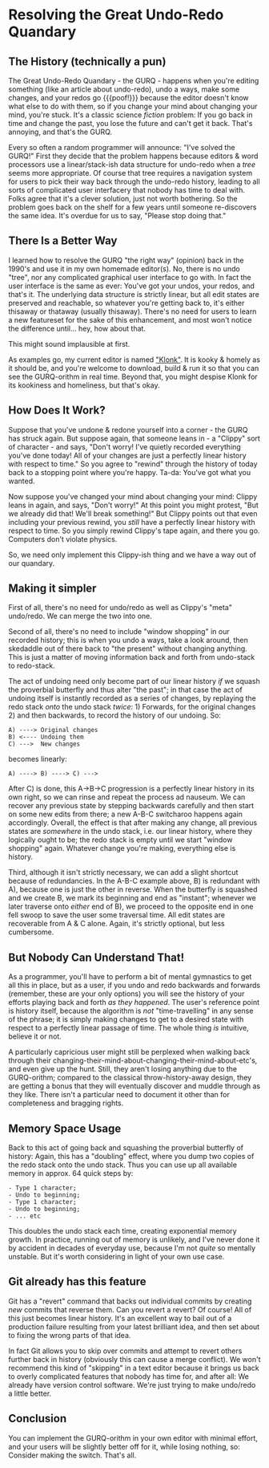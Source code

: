 # Resolving the Great Undo-Redo Quandary

## The History (technically a pun)

The Great Undo-Redo Quandary - the GURQ - happens when you're editing something (like an article about undo-redo), undo a ways, make some changes, and your redos go {{{poof!}}} because the editor doesn't know what else to do with them, so if you change your mind about changing your mind, you're stuck. It's a classic science _fiction_ problem: If you go back in time and change the past, you lose the future and can't get it back. That's annoying, and that's the GURQ.

Every so often a random programmer will announce: "I've solved the GURQ!" First they decide that the problem happens because editors & word processors use a linear/stack-ish data structure for undo-redo when a _tree_ seems more appropriate. Of course that tree requires a navigation system for users to pick their way back through the undo-redo history, leading to all sorts of complicated user interfacery that nobody has time to deal with. Folks agree that it's a clever solution, just not worth bothering. So the problem goes back on the shelf for a few years until someone re-discovers the same idea. It's overdue for us to say, "Please stop doing that."

## There Is a Better Way

I learned how to resolve the GURQ "the right way" (opinion) back in the 1990's and use it in my own homemade editor(s). No, there is no undo "tree", nor any complicated graphical user interface to go with. In fact the user interface is the same as ever: You've got your undos, your redos, and that's it. The underlying data structure is strictly linear, but all edit states are preserved and reachable, so whatever you're getting back to, it's either thisaway or thataway (usually thisaway). There's no need for users to learn a new featureset for the sake of this enhancement, and most won't notice the difference until... hey, how about that.

This might sound implausible at first.

As examples go, my current editor is named ["Klonk"](./..). It is kooky & homely as it should be, and you're welcome to download, build & run it so that you can see the GURQ-orithm in real time. Beyond that, you might despise Klonk for its kookiness and homeliness, but that's okay.

## How Does It Work?

Suppose that you've undone & redone yourself into a corner - the GURQ has struck again. But suppose again, that someone leans in - a "Clippy" sort of character - and says, "Don't worry! I've quietly recorded everything you've done today! All of your changes are just a perfectly linear history with respect to time." So you agree to "rewind" through the history of today back to a stopping point where you're happy. Ta-da: You've got what you wanted.

Now suppose you've changed your mind about changing your mind: Clippy leans in again, and says, "Don't worry!" At this point you might protest, "But we already did that! We'll break something!" But Clippy points out that even including your previous rewind, you *still* have a perfectly linear history with respect to time. So you simply rewind Clippy's tape again, and there you go. Computers don't violate physics.

So, we need only implement this Clippy-ish thing and we have a way out of our quandary.

## Making it simpler

First of all, there's no need for undo/redo as well as Clippy's "meta" undo/redo. We can merge the two into one.

Second of all, there's no need to include "window shopping" in our recorded history; this is when you undo a ways, take a look around, then skedaddle out of there back to "the present" without changing anything. This is just a matter of moving information back and forth from undo-stack to redo-stack.

The act of undoing need only become part of our linear history *if* we squash the proverbial butterfly and thus alter "the past"; in that case the act of undoing itself is instantly recorded as a series of changes, by replaying the redo stack *onto* the undo stack *twice*: 1) Forwards, for the original changes 2) and then backwards, to record the history of our undoing. So:

    A) ----> Original changes
    B) <---- Undoing them
    C) --->  New changes

becomes linearly:

    A) ----> B) ----> C) --->

After C) is done, this A->B->C progression is a perfectly linear history in its own right, so we can rinse and repeat the process ad nauseum. We can recover any previous state by stepping backwards carefully and then start on some new edits from there; a new A-B-C switcharoo happens again accordingly. Overall, the effect is that after making any change, all previous states are *somewhere* in the undo stack, i.e. our linear history, where they logically ought to be; the redo stack is empty until we start "window shopping" again. Whatever change you're making, everything else is history.

Third, although it isn't strictly necessary, we can add a slight shortcut because of redundancies. In the A-B-C example above, B) is redundant with A), because one is just the other in reverse. When the butterfly is squashed and we create B, we mark its beginning and end as "instant"; whenever we later traverse onto *either* end of B), we proceed to the opposite end in one fell swoop to save the user some traversal time. All edit states are recoverable from A & C alone. Again, it's strictly optional, but less cumbersome.

## But Nobody Can Understand That!

As a programmer, you'll have to perform a bit of mental gymnastics to get all this in place, but as a user, if you undo and redo backwards and forwards (remember, these are your only options) you will see the history of your efforts playing back and forth *as they happened*. The user's reference point is history itself, because the algorithm is *not* "time-travelling" in any sense of the phrase; it is simply making changes to get to a desired state with respect to a perfectly linear passage of time. The whole thing *is* intuitive, believe it or not.

A particularly capricious user might still be perplexed when walking back through their changing-their-mind-about-changing-their-mind-about-etc's, and even give up the hunt. Still, they aren't losing anything due to the GURQ-orithm; compared to the classical throw-history-away design, they are getting a bonus that they will eventually discover and muddle through as they like. There isn't a particular need to document it other than for completeness and bragging rights.

## Memory Space Usage

Back to this act of going back and squashing the proverbial butterfly of history: Again, this has a "doubling" effect, where you dump two copies of the redo stack onto the undo stack. Thus you can use up all available memory in approx. 64 quick steps by:

    - Type 1 character;
    - Undo to beginning;
    - Type 1 character;
    - Undo to beginning;
    - ... etc

This doubles the undo stack each time, creating exponential memory growth. In practice, running out of memory is unlikely, and I've never done it by accident in decades of everyday use, because I'm not *quite* so mentally unstable. But it's worth considering in light of your own use case.

## Git already has this feature

Git has a "revert" command that backs out individual commits by creating *new* commits that reverse them. Can you revert a revert? Of course! All of this just becomes linear history. It's an excellent way to bail out of a production failure resulting from your latest brilliant idea, and then set about to fixing the wrong parts of that idea.

In fact Git allows you to skip over commits and attempt to revert others further back in history (obviously this can cause a merge conflict). We won't recommend this kind of "skipping" in a text editor because it brings us back to overly complicated features that nobody has time for, and after all: We already have version control software. We're just trying to make undo/redo a little better.

## Conclusion

You can implement the GURQ-orithm in your own editor with minimal effort, and your users will be slightly better off for it, while losing nothing, so: Consider making the switch. That's all.

